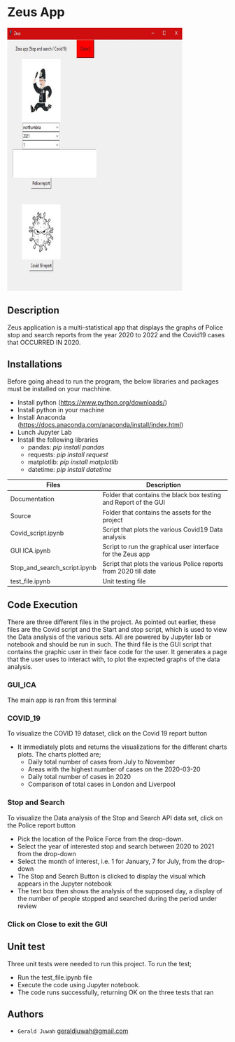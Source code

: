 # Zeus App

<img src="/Source/Zeus.JPG" alt="App interface" width="400" height="600">

## Description 
Zeus application is a multi-statistical app that displays the graphs of Police stop and search reports from the year 2020 to 2022 and the Covid19 cases that OCCURRED IN 2020. 

## Installations
Before going ahead to run the program, the below libraries and packages must be installed on your machhine.
- Install python (https://www.python.org/downloads/)
- Install python in your machine
- Install Anaconda (https://docs.anaconda.com/anaconda/install/index.html)
- Lunch Jupyter Lab
- Install the following libraries
    *   pandas:            *pip install pandas*
    *   requests:          *pip install request*
    *   matplotlib:        *pip install matplotlib*
    *   datetime:          *pip install datetime*

| Files | Description          |
| --------- | ------------------- |
| Documentation | Folder that contains the black box testing and Report of the GUI |
| Source | Folder that contains the assets for the project |
| Covid_script.ipynb | Script that plots the various Covid19 Data analysis |
| GUI ICA.ipynb| Script to run the graphical user interface for the Zeus app|
| Stop_and_search_script.ipynb | Script that plots the various Police reports from 2020 till date|
| test_file.ipynb | Unit testing file|

## Code Execution
There are three different files in the project. As pointed out earlier, these files are the Covid script and the Start and stop script, which is used to view the Data analysis of the various sets. All are powered by Jupyter lab or notebook and should be run in such. The third file is the GUI script that contains the graphic user in their face code for the user. It generates a page that the user uses to interact with, to plot the expected graphs of the data analysis.

### GUI_ICA
The main app is ran from this terminal

### COVID_19
To visualize the COVID 19 dataset, click on the Covid 19 report button 
*   It immediately plots and returns the visualizations for the different charts plots.
The charts plotted are;
    * Daily total number of cases from July to November
    * Areas with the highest number of cases on the 2020-03-20
    * Daily total number of cases in 2020
    * Comparison of total cases in London and Liverpool

### Stop and Search
To visualize the Data analysis of the Stop and Search API data set, click on the  Police report button
*   Pick the location of the Police Force from the drop-down.
*   Select the year of interested stop and search between 2020 to 2021 from the drop-down
*   Select the month of interest, i.e. 1 for January, 7 for July, from the drop-down
*   The Stop and Search Button is clicked to display the visual which appears in the Jupyter notebook
*   The text box then shows the analysis of the supposed day, a display of the number of people stopped and searched during the period under review

### Click on Close to exit the GUI 

##  Unit test

Three unit tests were needed to run this project. To run the test;

*   Run the test_file.ipynb file
*   Execute the code using Jupyter notebook.
*   The code runs successfully, returning OK on the three tests that ran

## Authors
-	`Gerald Juwah` geraldjuwah@gmail.com
